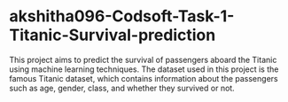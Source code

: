 # akshitha096-Codsoft-Task-1-Titanic-Survival-prediction
This project aims to predict the survival of passengers aboard the Titanic using machine learning techniques. The dataset used in this project is the famous Titanic dataset, which contains information about the passengers such as age, gender, class, and whether they survived or not.
